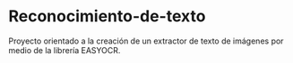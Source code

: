 # Reconocimiento-de-texto
Proyecto orientado a la creación de un extractor de texto de imágenes por medio de la librería EASYOCR.
